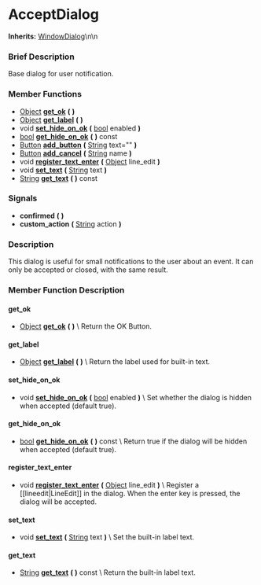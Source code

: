 #  AcceptDialog  
**Inherits:** [WindowDialog](class_windowdialog)\\n\\n
###  Brief Description  
Base dialog for user notification.

###  Member Functions 
  * [Object](class_object)  **[get_ok](#get_ok)**  **(** **)**
  * [Object](class_object)  **[get_label](#get_label)**  **(** **)**
  * void  **[set_hide_on_ok](#set_hide_on_ok)**  **(** [bool](class_bool) enabled  **)**
  * [bool](class_bool)  **[get_hide_on_ok](#get_hide_on_ok)**  **(** **)** const
  * [Button](class_button)  **[add_button](#add_button)**  **(** [String](class_string) text=""  **)**
  * [Button](class_button)  **[add_cancel](#add_cancel)**  **(** [String](class_string) name  **)**
  * void  **[register_text_enter](#register_text_enter)**  **(** [Object](class_object) line_edit  **)**
  * void  **[set_text](#set_text)**  **(** [String](class_string) text  **)**
  * [String](class_string)  **[get_text](#get_text)**  **(** **)** const

###  Signals  
  *  **confirmed**  **(** **)**
  *  **custom_action**  **(** [String](class_string) action  **)**

###  Description  
This dialog is useful for small notifications to the user about an
	event. It can only be accepted or closed, with the same result.

###  Member Function Description  

#### <a name="get_ok">get_ok</a>
  * [Object](class_object)  **[get_ok](#get_ok)**  **(** **)**
\\
Return the OK Button.

#### <a name="get_label">get_label</a>
  * [Object](class_object)  **[get_label](#get_label)**  **(** **)**
\\
Return the label used for built-in text.

#### <a name="set_hide_on_ok">set_hide_on_ok</a>
  * void  **[set_hide_on_ok](#set_hide_on_ok)**  **(** [bool](class_bool) enabled  **)**
\\
Set whether the dialog is hidden when accepted
			(default true).

#### <a name="get_hide_on_ok">get_hide_on_ok</a>
  * [bool](class_bool)  **[get_hide_on_ok](#get_hide_on_ok)**  **(** **)** const
\\
Return true if the dialog will be hidden when
			accepted (default true).

#### <a name="register_text_enter">register_text_enter</a>
  * void  **[register_text_enter](#register_text_enter)**  **(** [Object](class_object) line_edit  **)**
\\
Register a [[lineedit|LineEdit]] in the dialog. When the enter
			key is pressed, the dialog will be accepted.

#### <a name="set_text">set_text</a>
  * void  **[set_text](#set_text)**  **(** [String](class_string) text  **)**
\\
Set the built-in label text.

#### <a name="get_text">get_text</a>
  * [String](class_string)  **[get_text](#get_text)**  **(** **)** const
\\
Return the built-in label text.
